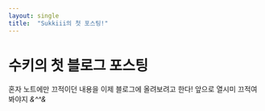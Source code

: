 ```yaml
---
layout: single
title:  "Sukkiii의 첫 포스팅!"
---
```


# 수키의 첫 블로그 포스팅

혼자 노트에만 끄적이던 내용을 이제 블로그에 올려보려고 한다!
앞으로 열시미 끄적여봐야지 *&^^&*
